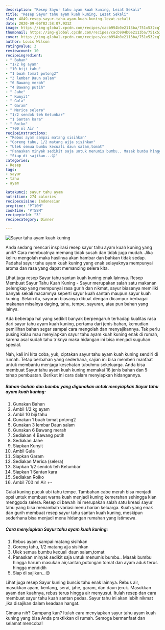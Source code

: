 ```yaml
---
description: "Resep Sayur tahu ayam kuah kuning, Lezat Sekali"
title: "Resep Sayur tahu ayam kuah kuning, Lezat Sekali"
slug: 4849-resep-sayur-tahu-ayam-kuah-kuning-lezat-sekali
date: 2020-09-06T02:58:07.931Z
image: https://img-global.cpcdn.com/recipes/cacb994b0e2113ba/751x532cq70/sayur-tahu-ayam-kuah-kuning-foto-resep-utama.jpg
thumbnail: https://img-global.cpcdn.com/recipes/cacb994b0e2113ba/751x532cq70/sayur-tahu-ayam-kuah-kuning-foto-resep-utama.jpg
cover: https://img-global.cpcdn.com/recipes/cacb994b0e2113ba/751x532cq70/sayur-tahu-ayam-kuah-kuning-foto-resep-utama.jpg
author: Louis Wilson
ratingvalue: 3
reviewcount: 10
recipeingredient:
- " Bahan"
- "1/2 kg ayam"
- "10 biji tahu"
- "1 buah tomat potong2"
- "3 lembar Daun salam"
- "6 Bawang merah"
- "4 Bawang putih"
- " Jahe"
- " Kunyit"
- " Gula"
- " Garam"
- " Merica selera"
- "1/2 sendok teh Ketumbar"
- "1 Santan kara"
- " Roiko"
- "700 ml Air "
recipeinstructions:
- "Rebus ayam sampai matang sisihkan"
- "Goreng tahu, 1/2 matang ajja sisihkan"
- "Ulek semua bumbu kecuali daun salam,tomat"
- "Panaskan minyak sedikit saja untuk menumis bumbu.. Masak bumbu hingga harum masukan air,santan,potongan tomat dan ayam aduk terus hingga mendidih"
- "Siap di sajikan...😊"
categories:
- Resep
tags:
- sayur
- tahu
- ayam

katakunci: sayur tahu ayam 
nutrition: 274 calories
recipecuisine: Indonesian
preptime: "PT10M"
cooktime: "PT58M"
recipeyield: "3"
recipecategory: Dinner

---
```



![Sayur tahu ayam kuah kuning](https://img-global.cpcdn.com/recipes/cacb994b0e2113ba/751x532cq70/sayur-tahu-ayam-kuah-kuning-foto-resep-utama.jpg)

Anda sedang mencari inspirasi resep sayur tahu ayam kuah kuning yang unik? Cara membuatnya memang tidak susah dan tidak juga mudah. Jika keliru mengolah maka hasilnya akan hambar dan bahkan tidak sedap. Padahal sayur tahu ayam kuah kuning yang enak selayaknya mempunyai aroma dan rasa yang dapat memancing selera kita.

Lihat juga resep Sayur tahu santan kuah kuning enak lainnya. Resep Membuat Sayur Tahu Kuah Kuning - Sayur merupakan salah satu makanan pelengkap yang mempunyai rasa gurih dan nikmat, sayur biasanya memiliki banyak sekali macamnya seperti sayur kuah santan maupun sayur kuah kuning. Selain itu, sayuran biasanya dibuat dengan dicampur berbagai makanan misalnya daging, tahu, tempe, sayuran, atau pun bahan yang lainya.

Ada beberapa hal yang sedikit banyak berpengaruh terhadap kualitas rasa dari sayur tahu ayam kuah kuning, pertama dari jenis bahan, kemudian pemilihan bahan segar sampai cara mengolah dan menyajikannya. Tak perlu pusing kalau mau menyiapkan sayur tahu ayam kuah kuning enak di rumah, karena asal sudah tahu triknya maka hidangan ini bisa menjadi suguhan spesial.


Nah, kali ini kita coba, yuk, ciptakan sayur tahu ayam kuah kuning sendiri di rumah. Tetap berbahan yang sederhana, sajian ini bisa memberi manfaat untuk membantu menjaga kesehatan tubuhmu sekeluarga. Anda bisa membuat Sayur tahu ayam kuah kuning memakai 16 jenis bahan dan 5 tahap pembuatan. Berikut ini cara dalam menyiapkan hidangannya.

<!--inarticleads1-->

##### Bahan-bahan dan bumbu yang digunakan untuk menyiapkan Sayur tahu ayam kuah kuning:

1. Gunakan  Bahan
1. Ambil 1/2 kg ayam
1. Ambil 10 biji tahu
1. Gunakan 1 buah tomat potong2
1. Gunakan 3 lembar Daun salam
1. Gunakan 6 Bawang merah
1. Sediakan 4 Bawang putih
1. Sediakan  Jahe
1. Siapkan  Kunyit
1. Ambil  Gula
1. Siapkan  Garam
1. Sediakan  Merica (selera)
1. Siapkan 1/2 sendok teh Ketumbar
1. Siapkan 1 Santan kara
1. Sediakan  Roiko
1. Ambil 700 ml Air +\-


Gulai kuning pucuk ubi tahu tempe. Tambahan cabe merah bisa menjadi opsi untuk membuat warna kuah menjadi kuning kemerahan sehingga kian menggoda selera. Resep di bawah ini merupakan salah satu kreasi sayur tahu yang bisa menambah variasi menu harian keluarga. Kuah yang enak dan gurih membuat resep sayur tahu santan kuah kuning, meskipun sederhana bisa menjadi menu hidangan rumahan yang istimewa. 

<!--inarticleads2-->

##### Cara menyiapkan Sayur tahu ayam kuah kuning:

1. Rebus ayam sampai matang sisihkan
1. Goreng tahu, 1/2 matang ajja sisihkan
1. Ulek semua bumbu kecuali daun salam,tomat
1. Panaskan minyak sedikit saja untuk menumis bumbu.. Masak bumbu hingga harum masukan air,santan,potongan tomat dan ayam aduk terus hingga mendidih
1. Siap di sajikan...😊


Lihat juga resep Sayur kuning buncis tahu enak lainnya. Rebus air, masukkan ayam, kentang, serai, jahe, garam, dan daun jeruk. Masukkan ayam dan kuahnya, rebus terus hingga air menyusut. Itulah resep dan cara membuat sayur tahu kuah santan pedas. Sayur tahu ini akan lebih nikmat jika disajikan dalam keadaan hangat. 

Gimana nih? Gampang kan? Itulah cara menyiapkan sayur tahu ayam kuah kuning yang bisa Anda praktikkan di rumah. Semoga bermanfaat dan selamat mencoba!
